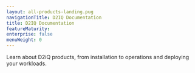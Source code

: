 ```yaml
---
layout: all-products-landing.pug
navigationTitle: D2IQ Documentation
title: D2IQ Documentation
featureMaturity:
enterprise: false
menuWeight: 0
---
```

Learn about D2iQ products, from installation to operations and deploying your workloads.
